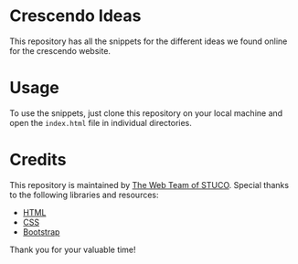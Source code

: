# Crescendo Ideas

This repository has all the snippets for the different ideas we found online for the crescendo website.

# Usage
To use the snippets, just clone this repository on your local machine and open the `index.html` file in individual directories.


# Credits
This repository is maintained by [The Web Team of STUCO](https://github.com/Web-Team-2023). Special thanks to the following libraries and resources:
- [HTML](https://html.spec.whatwg.org/)
- [CSS](https://www.w3.org/Style/CSS/Overview.en.html)
- [Bootstrap](https://getbootstrap.com/)



Thank you for your valuable time!